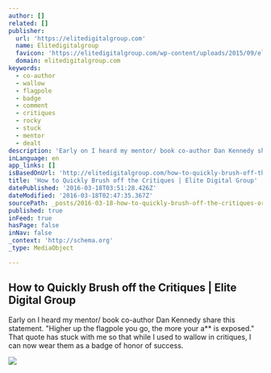 ```yaml
---
author: []
related: []
publisher:
  url: 'https://elitedigitalgroup.com'
  name: Elitedigitalgroup
  favicon: 'https://elitedigitalgroup.com/wp-content/uploads/2015/09/elite-favicon1.png'
  domain: elitedigitalgroup.com
keywords:
  - co-author
  - wallow
  - flagpole
  - badge
  - comment
  - critiques
  - rocky
  - stuck
  - mentor
  - dealt
description: 'Early on I heard my mentor/ book co-author Dan Kennedy share this statement. "Higher up the flagpole you go, the more your a** is exposed." That quote has stuck with me so that while I used to wallow in critiques, I can now wear them as a badge of honor of success.'
inLanguage: en
app_links: []
isBasedOnUrl: 'http://elitedigitalgroup.com/how-to-quickly-brush-off-the-critics/'
title: 'How to Quickly Brush off the Critiques | Elite Digital Group'
datePublished: '2016-03-18T03:51:28.426Z'
dateModified: '2016-03-18T02:47:35.367Z'
sourcePath: _posts/2016-03-18-how-to-quickly-brush-off-the-critiques-or-elite-digital-group.md
published: true
inFeed: true
hasPage: false
inNav: false
_context: 'http://schema.org'
_type: MediaObject

---
```

<article style=""><h1>How to Quickly Brush off the Critiques | Elite Digital Group</h1><p>Early on I heard my mentor/ book co-author Dan Kennedy share this statement. "Higher up the flagpole you go, the more your a** is exposed." That quote has stuck with me so that while I used to wallow in critiques, I can now wear them as a badge of honor of success.</p><img src="https://elitedigitalgroup.com/wp-content/uploads/2015/11/Blog_111815.jpg" /></article>